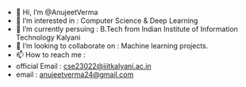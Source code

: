 - 👋 Hi, I’m @AnujeetVerma
- 👀 I’m interested in : Computer Science & Deep Learning 
- 🌱 I’m currently persuing : B.Tech from Indian Institute of Information Technology Kalyani 
- 💞️ I’m looking to collaborate on : Machine learning projects.
- 📫 How to reach me :
- official Email : cse23022@iiitkalyani.ac.in
- email : anujeetverma24@gmail.com


<!---
anujeetverma/anujeetverma is a ✨ special ✨ repository because its `README.md` (this file) appears on your GitHub profile.
You can click the Preview link to take a look at your changes.
--->
